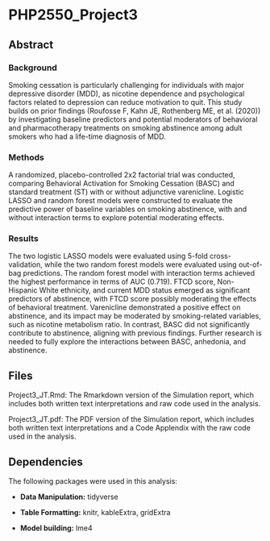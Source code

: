 # PHP2550_Project3

## Abstract

### Background
Smoking cessation is particularly challenging for individuals with major depressive disorder (MDD), as nicotine dependence and psychological factors related to depression can reduce motivation to quit. This study builds on prior findings (Roufosse F, Kahn JE, Rothenberg ME, et al. (2020)) by investigating baseline predictors and potential moderators of behavioral and pharmacotherapy treatments on smoking abstinence among adult smokers who had a life-time diagnosis of MDD.

### Methods
A randomized, placebo-controlled 2x2 factorial trial was conducted, comparing Behavioral Activation for Smoking Cessation (BASC) and standard treatment (ST) with or without adjunctive varenicline. Logistic LASSO and random forest models were constructed to evaluate the predictive power of baseline variables on smoking abstinence, with and without interaction terms to explore potential moderating effects.

### Results
The two logistic LASSO models were evaluated using 5-fold cross-validation, while the two random forest models were evaluated using out-of-bag predictions. The random forest model with interaction terms achieved the highest performance in terms of AUC (0.719). FTCD score, Non-Hispanic White ethnicity, and current MDD status emerged as significant predictors of abstinence, with FTCD score possibly moderating the effects of behavioral treatment. Varenicline demonstrated a positive effect on abstinence, and its impact may be moderated by smoking-related variables, such as nicotine metabolism ratio. In contrast, BASC did not significantly contribute to abstinence, aligning with previous findings. Further research is needed to fully explore the interactions between BASC, anhedonia, and abstinence.

## Files

Project3_JT.Rmd: The Rmarkdown version of the Simulation report, which includes both written text interpretations and raw code used in the analysis.

Project3_JT.pdf: The PDF version of the Simulation report, which includes both written text interpretations and a Code Applendix with the raw code used in the analysis.

## Dependencies
The following packages were used in this analysis:

- **Data Manipulation:**  tidyverse

- **Table Formatting:** knitr, kableExtra, gridExtra

- **Model building:** lme4

